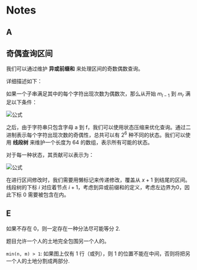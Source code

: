 # Notes

## A

## 奇偶查询区间

我们可以通过维护 **异或前缀和** 来处理区间的奇数偶数查询。

详细描述如下：

如果一个子串满足其中的每个字符出现次数为偶数次，那么从开始 $m_{l-1}$ 到 $m_r$ 满足以下条件：

![公式](https://latex.codecogs.com/svg.latex?m_r%20-%20m_{l-1}%20=%200)

之后，由于字符串只包含字母 a 到 f，我们可以使用状态压缩来优化查询。通过二进制表示每个字符出现次数的奇偶性，总共可以有 $2^6$ 种不同的状态。我们可以使用 **线段树** 来维护一个长度为 64 的数组，表示所有可能的状态。

对于每一种状态，其贡献可以表示为：

![公式](https://latex.codecogs.com/svg.latex?\frac{state_i%20*%20(state_i%20-%201)}{2})

在进行区间修改时，我们需要用懒标记来传递修改，覆盖从 $x + 1$ 到结尾的区间。线段树的下标 $i$ 对应着节点 $i + 1$，考虑到异或前缀和的定义，考虑左边界为0，因此下标 0 需要被包含在内。

## E

如果不存在 0，则一定存在一种分法尽可能等分 2.

题目允许一个人的土地完全包围另一个人的。

`min(n, m) > 1`: 如果图上仅有 1 行（或列），则 1 的位置不能在中间，否则将把另一个人的土地分割成两部分.
